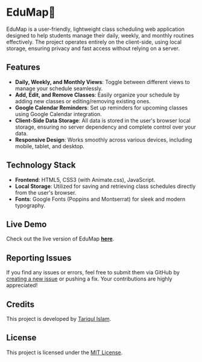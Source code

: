 # EduMap🚀

EduMap is a user-friendly, lightweight class scheduling web application designed to help students manage their daily, weekly, and monthly routines effectively. The project operates entirely on the client-side, using local storage, ensuring privacy and fast access without relying on a server.

## Features

- **Daily, Weekly, and Monthly Views**: Toggle between different views to manage your schedule seamlessly.
- **Add, Edit, and Remove Classes**: Easily organize your schedule by adding new classes or editing/removing existing ones.
- **Google Calendar Reminders**: Set up reminders for upcoming classes using Google Calendar integration.
- **Client-Side Data Storage**: All data is stored in the user's browser local storage, ensuring no server dependency and complete control over your data.
- **Responsive Design**: Works smoothly across various devices, including mobile, tablet, and desktop.

## Technology Stack

- **Frontend**: HTML5, CSS3 (with Animate.css), JavaScript.
- **Local Storage**: Utilized for saving and retrieving class schedules directly from the user's browser.
- **Fonts**: Google Fonts (Poppins and Montserrat) for sleek and modern typography.

## Live Demo

Check out the live version of EduMap **[here](https://tariqulislamrahat.github.io/edumap/)**.

## Reporting Issues

If you find any issues or errors, feel free to submit them via GitHub by [creating a new issue](https://github.com/tariqulislamrahat/edumap/issues) or pushing a fix. Your contributions are highly appreciated!

## Credits

This project is developed by [Tariqul Islam](https://www.facebook.com/tariqulislamrahaat).

## License

This project is licensed under the [MIT License](LICENSE).
